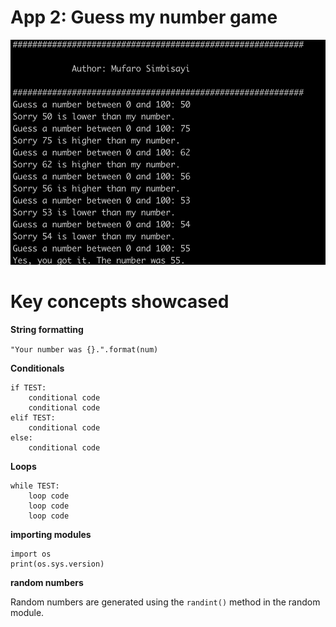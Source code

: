 # App 2: Guess my number game

![image](app-2.png)

Key concepts showcased
=================

**String formatting**

`"Your number was {}.".format(num)`

**Conditionals**

    if TEST:
        conditional code
        conditional code
    elif TEST:
        conditional code
    else:
        conditional code
        
**Loops**

    while TEST:
        loop code
        loop code
        loop code

**importing modules**

    import os
    print(os.sys.version)
    
**random numbers**

Random numbers are generated using the `randint()` method in the random module.
